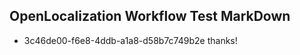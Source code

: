 ## OpenLocalization Workflow Test MarkDown
* 3c46de00-f6e8-4ddb-a1a8-d58b7c749b2e 
thanks!<!--HONumber=Mar16_HO3-->
